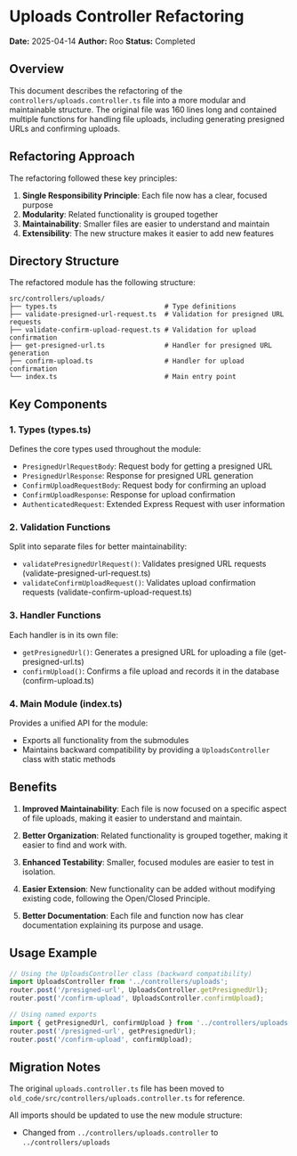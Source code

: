 # Uploads Controller Refactoring

**Date:** 2025-04-14
**Author:** Roo
**Status:** Completed

## Overview

This document describes the refactoring of the `controllers/uploads.controller.ts` file into a more modular and maintainable structure. The original file was 160 lines long and contained multiple functions for handling file uploads, including generating presigned URLs and confirming uploads.

## Refactoring Approach

The refactoring followed these key principles:

1. **Single Responsibility Principle**: Each file now has a clear, focused purpose
2. **Modularity**: Related functionality is grouped together
3. **Maintainability**: Smaller files are easier to understand and maintain
4. **Extensibility**: The new structure makes it easier to add new features

## Directory Structure

The refactored module has the following structure:

```
src/controllers/uploads/
├── types.ts                           # Type definitions
├── validate-presigned-url-request.ts  # Validation for presigned URL requests
├── validate-confirm-upload-request.ts # Validation for upload confirmation
├── get-presigned-url.ts               # Handler for presigned URL generation
├── confirm-upload.ts                  # Handler for upload confirmation
└── index.ts                           # Main entry point
```

## Key Components

### 1. Types (types.ts)

Defines the core types used throughout the module:
- `PresignedUrlRequestBody`: Request body for getting a presigned URL
- `PresignedUrlResponse`: Response for presigned URL generation
- `ConfirmUploadRequestBody`: Request body for confirming an upload
- `ConfirmUploadResponse`: Response for upload confirmation
- `AuthenticatedRequest`: Extended Express Request with user information

### 2. Validation Functions

Split into separate files for better maintainability:
- `validatePresignedUrlRequest()`: Validates presigned URL requests (validate-presigned-url-request.ts)
- `validateConfirmUploadRequest()`: Validates upload confirmation requests (validate-confirm-upload-request.ts)

### 3. Handler Functions

Each handler is in its own file:
- `getPresignedUrl()`: Generates a presigned URL for uploading a file (get-presigned-url.ts)
- `confirmUpload()`: Confirms a file upload and records it in the database (confirm-upload.ts)

### 4. Main Module (index.ts)

Provides a unified API for the module:
- Exports all functionality from the submodules
- Maintains backward compatibility by providing a `UploadsController` class with static methods

## Benefits

1. **Improved Maintainability**: Each file is now focused on a specific aspect of file uploads, making it easier to understand and maintain.

2. **Better Organization**: Related functionality is grouped together, making it easier to find and work with.

3. **Enhanced Testability**: Smaller, focused modules are easier to test in isolation.

4. **Easier Extension**: New functionality can be added without modifying existing code, following the Open/Closed Principle.

5. **Better Documentation**: Each file and function now has clear documentation explaining its purpose and usage.

## Usage Example

```typescript
// Using the UploadsController class (backward compatibility)
import UploadsController from '../controllers/uploads';
router.post('/presigned-url', UploadsController.getPresignedUrl);
router.post('/confirm-upload', UploadsController.confirmUpload);

// Using named exports
import { getPresignedUrl, confirmUpload } from '../controllers/uploads';
router.post('/presigned-url', getPresignedUrl);
router.post('/confirm-upload', confirmUpload);
```

## Migration Notes

The original `uploads.controller.ts` file has been moved to `old_code/src/controllers/uploads.controller.ts` for reference.

All imports should be updated to use the new module structure:
- Changed from `../controllers/uploads.controller` to `../controllers/uploads`